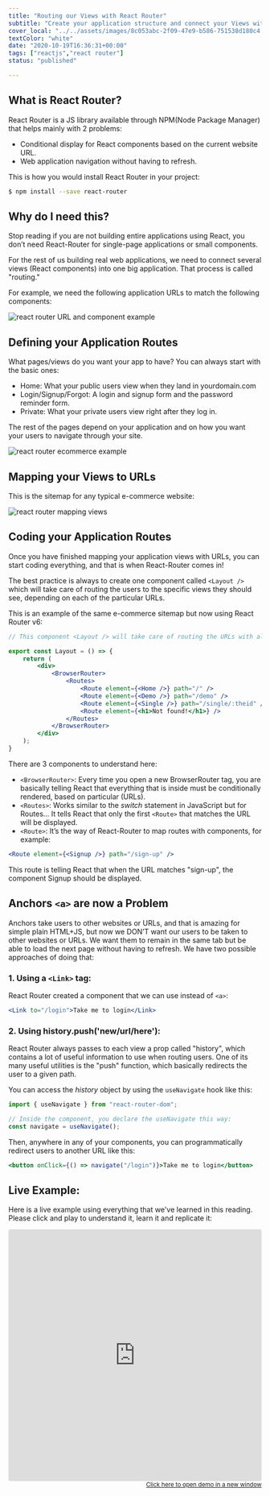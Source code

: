 ```yaml
---
title: "Routing our Views with React Router"
subtitle: "Create your application structure and connect your Views with React Router"
cover_local: "../../assets/images/8c053abc-2f09-47e9-b586-751538d180c4.png"
textColor: "white"
date: "2020-10-19T16:36:31+00:00"
tags: ["reactjs","react router"]
status: "published"

---
```


## What is React Router?

React Router is a JS library available through NPM(Node Package Manager) that helps mainly with 2 problems:

+ Conditional display for React components based on the current website URL.
+ Web application navigation without having to refresh.

This is how you would install React Router in your project:

```bash
$ npm install --save react-router
```

## Why do I need this?

Stop reading if you are not building entire applications using React, you don’t need React-Router for single-page applications or small components.

For the rest of us building real web applications, we need to connect several views (React components) into one big application. That process is called "routing."

For example, we need the following application URLs to match the following components:

![react router URL and component example](https://github.com/breatheco-de/content/blob/master/src/assets/images/6fd2b44b-598b-4ddb-85ba-9c32b086127f.png?raw=true)

## Defining your Application Routes

What pages/views do you want your app to have? You can always start with the basic ones:

+ Home: What your public users view when they land in yourdomain.com
+ Login/Signup/Forgot: A login and signup form and the password reminder form.
+ Private: What your private users view right after they log in.

The rest of the pages depend on your application and on how you want your users to navigate through your site.

![react router ecommerce example](https://github.com/breatheco-de/content/blob/master/src/assets/images/205cd2de-dfae-4712-a5e4-1c922994e60d.png?raw=true)

## Mapping your Views to URLs

This is the sitemap for any typical e-commerce website:

![react router mapping views](https://github.com/breatheco-de/content/blob/master/src/assets/images/9021be43-57ae-4667-8c1a-435b8521ce59.png?raw=true)

## Coding your Application Routes

Once you have finished mapping your application views with URLs, you can start coding everything, and that is when React-Router comes in!

The best practice is always to create one component called `<Layout />` which will take care of routing the users to the specific views they should see, depending on each of the particular URLs.

This is an example of the same e-commerce sitemap but now using React Router v6:

```jsx 
// This component <Layout /> will take care of routing the URLs with all my application views 

export const Layout = () => {
    return (
        <div>
            <BrowserRouter>
                <Routes>
                    <Route element={<Home />} path="/" />
                    <Route element={<Demo />} path="/demo" />
                    <Route element={<Single />} path="/single/:theid" />
                    <Route element={<h1>Not found!</h1>} />
                </Routes>
            </BrowserRouter>
        </div>
    );
}
```

There are 3 components to understand here:

+ `<BrowserRouter>`: Every time you open a new BrowserRouter tag, you are basically telling React that everything that is inside must be conditionally rendered, based on particular <Routes> (URLs).
+ `<Routes>`: Works similar to the *switch* statement in JavaScript but for Routes... It tells React that only the first `<Route>` that matches the URL will be displayed.
+ `<Route>`: It’s the way of React-Router to map routes with components, for example:

```jsx
<Route element={<Signup />} path="/sign-up" />
```

This route is telling React that when the URL matches "sign-up", the component Signup should be displayed.

## Anchors `<a>` are now a Problem

Anchors take users to other websites or URLs, and that is amazing for simple plain HTML+JS, but now we DON’T want our users to be taken to other websites or URLs. We want them to remain in the same tab but be able to load the next page without having to refresh. We have two possible approaches of doing that:

### 1. Using a `<Link>` tag:

React Router created a component that we can use instead of `<a>`:

```jsx
<Link to="/login">Take me to login</Link>
```

### 2. Using history.push('new/url/here'):

React Router always passes to each view a prop called "history", which contains a lot of useful information to use when routing users. One of its many useful utilities is the "push" function, which basically redirects the user to a given path.

You can access the *history* object by using the `useNavigate` hook like this:

```js
import { useNavigate } from "react-router-dom";

// Inside the component, you declare the useNavigate this way:
const navigate = useNavigate();
```

Then, anywhere in any of your components, you can programmatically redirect users to another URL like this:

```jsx
<button onClick={() => navigate("/login")}>Take me to login</button>
```

## Live Example:

Here is a live example using everything that we've learned in this reading. Please click and play to understand it, learn it and replicate it:

<iframe src="https://codesandbox.io/embed/infallible-glitter-soi3js?autoresize=1&amp;module=%2Fsrc%2FLayout.jsx&amp;moduleview=1" style="width:100%; height:500px; border:0; border-radius: 4px; overflow:hidden;" sandbox="allow-modals allow-forms allow-popups allow-scripts allow-same-origin"></iframe>

<div align="right"><small><a href="https://codesandbox.io/embed/infallible-glitter-soi3js?autoresize=1&amp;module=%2Fsrc%2FLayout.jsx&amp;moduleview=1">Click here to open demo in a new window</a></small></div>
